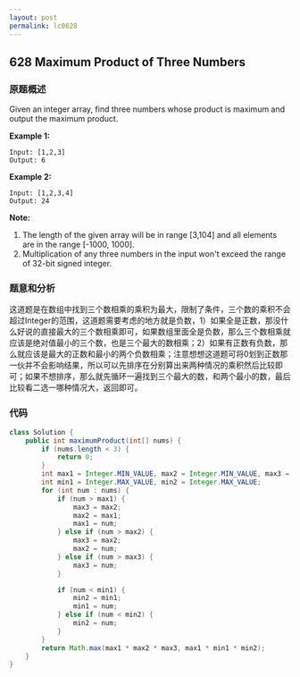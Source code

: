 ```yaml
---
layout: post
permalink: lc0628
---
```


## **628 Maximum Product of Three Numbers**

### **原题概述**

Given an integer array, find three numbers whose product is maximum and output the maximum product.

**Example 1:**  


```text
Input: [1,2,3]
Output: 6
```

**Example 2:**  


```text
Input: [1,2,3,4]
Output: 24
```

**Note:**  


1. The length of the given array will be in range \[3,104\] and all elements are in the range \[-1000, 1000\].
2. Multiplication of any three numbers in the input won't exceed the range of 32-bit signed integer.

### **题意和分析**

这道题是在数组中找到三个数相乘的乘积为最大，限制了条件，三个数的乘积不会超过Integer的范围，这道题需要考虑的地方就是负数，1）如果全是正数，那没什么好说的直接最大的三个数相乘即可，如果数组里面全是负数，那么三个数相乘就应该是绝对值最小的三个数，也是三个最大的数相乘；2）如果有正数有负数，那么就应该是最大的正数和最小的两个负数相乘；注意想想这道题可将0划到正数那一伙并不会影响结果，所以可以先排序在分别算出来两种情况的乘积然后比较即可；如果不想排序，那么就先循环一遍找到三个最大的数，和两个最小的数，最后比较看二选一哪种情况大，返回即可。

### **代码**

```java
class Solution {
    public int maximumProduct(int[] nums) {
        if (nums.length < 3) {
            return 0;
        }
        int max1 = Integer.MIN_VALUE, max2 = Integer.MIN_VALUE, max3 = Integer.MIN_VALUE;
        int min1 = Integer.MAX_VALUE, min2 = Integer.MAX_VALUE;
        for (int num : nums) {
            if (num > max1) {
                max3 = max2;
                max2 = max1;
                max1 = num;
            } else if (num > max2) {
                max3 = max2;
                max2 = num;
            } else if (num > max3) {
                max3 = num;
            }

            if (num < min1) {
                min2 = min1;
                min1 = num;
            } else if (num < min2) {
                min2 = num;
            }
        }
        return Math.max(max1 * max2 * max3, max1 * min1 * min2);
    }
}
```
